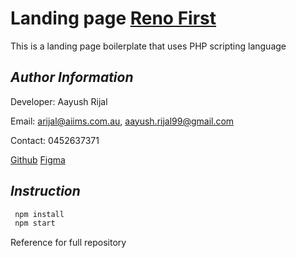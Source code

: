 # Landing page [Reno First](http://renofirst.com.au/)

This is a landing page boilerplate that uses PHP scripting language

## _Author Information_

Developer: Aayush Rijal

Email: arijal@aiims.com.au, aayush.rijal99@gmail.com

Contact: 0452637371

[Github](https://www.figma.com/file/IBRR17Lg38hE1XwBQoQHee/Reno-First?node-id=0%3A1)
[Figma](https://github.com/aayushrijal91/renofirst)

## _Instruction_

```bash
 npm install
 npm start
 ```

Reference for full repository
